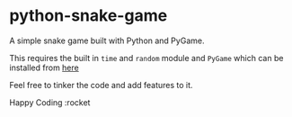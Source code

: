 # python-snake-game

A simple snake game built with Python and PyGame.

This requires the built in `time` and `random` module and `PyGame` which can be installed from [here](https://pypi.org/project/pygame/)

Feel free to tinker the code and add features to it.

Happy Coding :rocket
